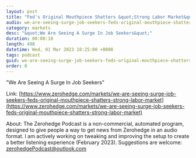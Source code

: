 ```yaml
---
layout: post
title: "Fed's Original Mouthpiece Shatters &quot;Strong Labor Market&quot; Propaganda, Casts Doubt On Job Openings"
audio: we-are-seeing-surge-job-seekers-feds-original-mouthpiece-shatters-strong-labor-market-0
category: markets
desc: "&quot;We Are Seeing A Surge In Job Seekers&quot;"
duration: 00:08:18
length: 498
datetime: Wed, 01 Mar 2023 18:25:00 +0000
tags: podcast
guid: we-are-seeing-surge-job-seekers-feds-original-mouthpiece-shatters-strong-labor-market-0
order: 0
---
```

&quot;We Are Seeing A Surge In Job Seekers&quot;

Link: [https://www.zerohedge.com/markets/we-are-seeing-surge-job-seekers-feds-original-mouthpiece-shatters-strong-labor-market](https://www.zerohedge.com/markets/we-are-seeing-surge-job-seekers-feds-original-mouthpiece-shatters-strong-labor-market)

About: The Zerohedge Podcast is a non-commercial, automated program, designed to give people a way to get news from Zerohedge in an audio format.  I am actively working on tweaking and improving the setup to create a better listening experience (February 2023).  Suggestions are welcome: [zerohedgePodcast@outlook.com](mailto:zerohedgePodcast@outlook.com)